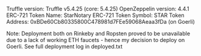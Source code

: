 Truffle version: Truffle v5.4.25 (core: 5.4.25)
OpenZeppelin version: 4.4.1
ERC-721 Token Name: StarNotary
ERC-721 Token Symbol: STAR
Token Address: 0xBDe60Cb80335800C478981d7FEe59068Aeaa3fDa (on Goerli)

Note:
Deployment both on Rinkeby and Ropsten proved to be unavailable due to a lack of working ETH faucets - hence my decision to deploy on Goerli.
See full deployment log in deployed.txt
